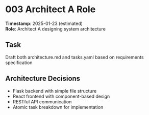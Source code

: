 # 003 Architect A Role
**Timestamp**: 2025-01-23 (estimated)  
**Role**: Architect A designing system architecture

## Task
Draft both architecture.md and tasks.yaml based on requirements specification

## Architecture Decisions
- Flask backend with simple file structure
- React frontend with component-based design
- RESTful API communication
- Atomic task breakdown for implementation